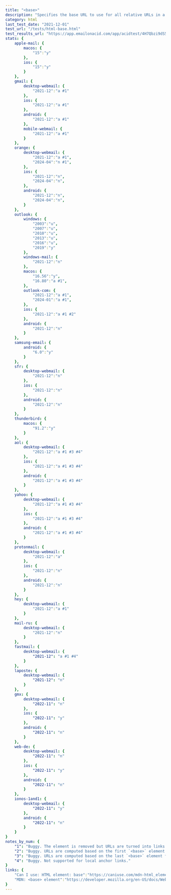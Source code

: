 ```yaml
---
title: "<base>"
description: "Specifies the base URL to use for all relative URLs in a document."
category: html
last_test_date: "2021-12-01"
test_url: "/tests/html-base.html"
test_results_url: "https://app.emailonacid.com/app/acidtest/4H7Qbzi9dS5UOKS1db7w5SIbkPVfIlbAM3UCFi8FOnhA8/list"
stats: {
    apple-mail: {
        macos: {
            "15":"y"
        },
        ios: {
            "15":"y"
        }
    },
    gmail: {
        desktop-webmail: {
            "2021-12":"a #1"
        },
        ios: {
            "2021-12":"a #1"
        },
        android: {
            "2021-12":"a #1"
        },
        mobile-webmail: {
            "2021-12":"a #1"
        }
    },
    orange: {
        desktop-webmail: {
            "2021-12":"a #1",
            "2024-04":"n #1",
        },
        ios: {
            "2021-12":"n",
            "2024-04":"n",
        },
        android: {
            "2021-12":"n",
            "2024-04":"n",
        }
    },
    outlook: {
        windows: {
            "2003":"u",
            "2007":"u",
            "2010":"u",
            "2013":"u",
            "2016":"u",
            "2019":"y"
        },
        windows-mail: {
            "2021-12":"n"
        },
        macos: {
            "16.56":"y",
            "16.80":"a #1",
        },
        outlook-com: {
            "2021-12":"a #1",
            "2024-01":"a #1",
        },
        ios: {
            "2021-12":"a #1 #2"
        },
        android: {
            "2021-12":"n"
        }
    },
    samsung-email: {
        android: {
            "6.0":"y"
        }
    },
    sfr: {
        desktop-webmail: {
            "2021-12":"n"
        },
        ios: {
            "2021-12":"n"
        },
        android: {
            "2021-12":"n"
        }
    },
    thunderbird: {
        macos: {
            "91.2":"y"
        }
    },
    aol: {
        desktop-webmail: {
            "2021-12":"a #1 #3 #4"
        },
        ios: {
            "2021-12":"a #1 #3 #4"
        },
        android: {
            "2021-12":"a #1 #3 #4"
        }
    },
    yahoo: {
        desktop-webmail: {
            "2021-12":"a #1 #3 #4"
        },
        ios: {
            "2021-12":"a #1 #3 #4"
        },
        android: {
            "2021-12":"a #1 #3 #4"
        }
    },
    protonmail: {
        desktop-webmail: {
            "2021-12":"a"
        },
        ios: {
            "2021-12":"n"
        },
        android: {
            "2021-12":"n"
        }
    },
    hey: {
        desktop-webmail: {
            "2021-12":"a #1"
        }
    },
    mail-ru: {
        desktop-webmail: {
            "2021-12":"n"
        }
    },
    fastmail: {
        desktop-webmail: {
            "2021-12": "a #1 #4"
        }
    },
    laposte: {
        desktop-webmail: {
            "2021-12": "n"
        }
    },
	gmx: {
		desktop-webmail: {
			"2022-11": "n"
		},
		ios: {
			"2022-11": "y"
		},
		android: {
			"2022-11": "n"
		}
	},
	web-de: {
		desktop-webmail: {
			"2022-11": "n"
		},
		ios: {
			"2022-11": "y"
		},
		android: {
			"2022-11": "n"
		}
	},
	ionos-1and1: {
		desktop-webmail: {
			"2022-11": "y"
		},
		android: {
			"2022-11": "n"
		}
	}
}
notes_by_num: {
    "1": "Buggy. The element is removed but URLs are turned into links with `href` attribute.",
    "2": "Buggy. URLs are computed based on the first `<base>` element found in the `<body>`.",
    "3": "Buggy. URLs are computed based on the last `<base>` element found in the `<body>`.",
    "4": "Buggy. Not supported for local anchor links."
}
links: {
    "Can I use: HTML element: base":"https://caniuse.com/mdn-html_elements_base",
    "MDN: <base> element":"https://developer.mozilla.org/en-US/docs/Web/HTML/Element/base"
}
---
```

